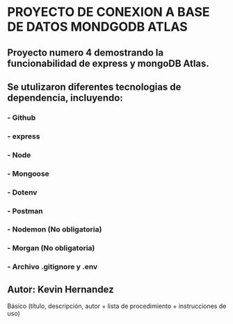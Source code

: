 # PROYECTO DE CONEXION A BASE DE DATOS MONDGODB ATLAS

## Proyecto numero 4 demostrando la funcionabilidad de express y mongoDB Atlas.

## Se utulizaron diferentes tecnologias de dependencia, incluyendo:

### - Github

### - express

### - Node

### - Mongoose

### - Dotenv

### - Postman

### - Nodemon (No obligatoria)

### - Morgan (No obligatoria)

### - Archivo .gitignore y .env

###

## Autor: Kevin Hernandez

Básico (título, descripción, autor + lista de procedimiento + instrucciones de uso)
